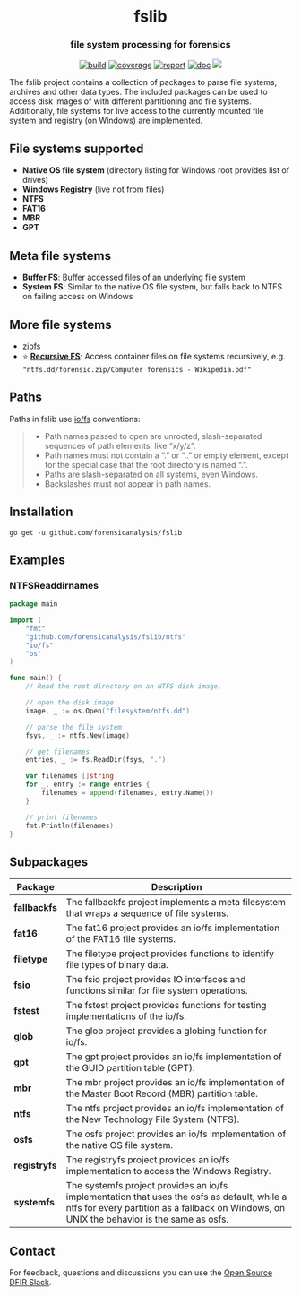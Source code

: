 <h1 align="center">fslib</h1>
<h3 align="center">file system processing for forensics</h3>

<p  align="center">
 <a href="https://github.com/forensicanalysis/fslib/actions"><img src="https://github.com/forensicanalysis/fslib/workflows/CI/badge.svg" alt="build" /></a>
 <a href="https://codecov.io/gh/forensicanalysis/fslib"><img src="https://codecov.io/gh/forensicanalysis/fslib/branch/master/graph/badge.svg" alt="coverage" /></a>
 <a href="https://goreportcard.com/report/github.com/forensicanalysis/fslib"><img src="https://goreportcard.com/badge/github.com/forensicanalysis/fslib" alt="report" /></a>
 <a href="https://godocs.io/github.com/forensicanalysis/fslib"><img src="https://godocs.io/github.com/forensicanalysis/fslib?status.svg" alt="doc" /></a>
 <a href="https://app.fossa.io/projects/git%2Bgithub.com%2Fforensicanalysis%2Ffslib?ref=badge_shield" alt="FOSSA Status"><img src="https://app.fossa.io/api/projects/git%2Bgithub.com%2Fforensicanalysis%2Ffslib.svg?type=shield"/></a>
</p>


The fslib project contains a collection of packages to parse file
systems, archives and other data types. The included packages can be used to
access disk images of with different partitioning and file systems.
Additionally, file systems for live access to the currently mounted file system
and registry (on Windows) are implemented.

## File systems supported

- **Native OS file system** (directory listing for Windows root provides list of drives)
- **Windows Registry** (live not from files)
- **NTFS**
- **FAT16**
- **MBR**
- **GPT**

## Meta file systems

- **Buffer FS**: Buffer accessed files of an underlying file system
- **System FS**: Similar to the native OS file system, but falls back to NTFS on failing access on Windows

## More file systems

- [zipfs](http://github.com/forensicanalysis/zipfs)
- ⭐ **[Recursive FS](http://github.com/forensicanalysis/recursivefs)**: Access container files on file systems recursively, e.g. `"ntfs.dd/forensic.zip/Computer forensics - Wikipedia.pdf"`

## Paths

Paths in fslib use [io/fs](https://tip.golang.org/pkg/io/fs/#ValidPath) conventions:

> - Path names passed to open are unrooted, slash-separated sequences of path elements, like “x/y/z”.
> - Path names must not contain a “.” or “..” or empty element, except for the special case that the root directory is named “.”.
> - Paths are slash-separated on all systems, even Windows.
> - Backslashes must not appear in path names.

## Installation

``` shell
go get -u github.com/forensicanalysis/fslib
```



## Examples

### NTFSReaddirnames
``` go
package main

import (
	"fmt"
	"github.com/forensicanalysis/fslib/ntfs"
	"io/fs"
	"os"
)

func main() {
	// Read the root directory on an NTFS disk image.

	// open the disk image
	image, _ := os.Open("filesystem/ntfs.dd")

	// parse the file system
	fsys, _ := ntfs.New(image)

	// get filenames
	entries, _ := fs.ReadDir(fsys, ".")

	var filenames []string
	for _, entry := range entries {
		filenames = append(filenames, entry.Name())
	}

	// print filenames
	fmt.Println(filenames)
}

```


## Subpackages

| Package | Description |
| --- | --- |
| **fallbackfs** | The fallbackfs project implements a meta filesystem that wraps a sequence of file systems. |
| **fat16** | The fat16 project provides an io/fs implementation of the FAT16 file systems. |
| **filetype** | The filetype project provides functions to identify file types of binary data. |
| **fsio** | The fsio project provides IO interfaces and functions similar for file system operations. |
| **fstest** | The fstest project provides functions for testing implementations of the io/fs. |
| **glob** | The glob project provides a globing function for io/fs. |
| **gpt** | The gpt project provides an io/fs implementation of the GUID partition table (GPT). |
| **mbr** | The mbr project provides an io/fs implementation of the Master Boot Record (MBR) partition table. |
| **ntfs** | The ntfs project provides an io/fs implementation of the New Technology File System (NTFS). |
| **osfs** | The osfs project provides an io/fs implementation of the native OS file system. |
| **registryfs** | The registryfs project provides an io/fs implementation to access the Windows Registry. |
| **systemfs** | The systemfs project provides an io/fs implementation that uses the osfs as default, while a ntfs for every partition as a fallback on Windows, on UNIX the behavior is the same as osfs. |


## Contact

For feedback, questions and discussions you can use the [Open Source DFIR Slack](https://github.com/open-source-dfir/slack).
